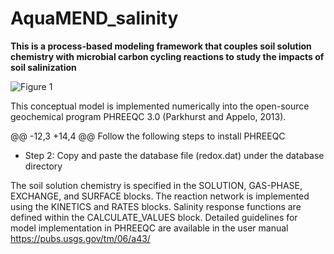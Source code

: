 # AquaMEND_salinity
**This is a process-based modeling framework that couples soil solution chemistry with microbial carbon cycling reactions to study the impacts of soil salinization**


![Figure 1](https://github.com/user-attachments/assets/63459800-2746-4d78-9597-5af35544ec17)

This conceptual model is implemented numerically into the open-source geochemical program PHREEQC 3.0 (Parkhurst and Appelo, 2013).

@@ -12,3 +14,4 @@ Follow the following steps to install PHREEQC

* Step 2: Copy and paste the database file (redox.dat) under the database directory

The soil solution chemistry is specified in the SOLUTION, GAS-PHASE, EXCHANGE, and SURFACE blocks. The reaction network is implemented using the KINETICS and RATES blocks. Salinity response functions are defined within the CALCULATE_VALUES block. Detailed guidelines for model implementation in PHREEQC are available in the user manual https://pubs.usgs.gov/tm/06/a43/
